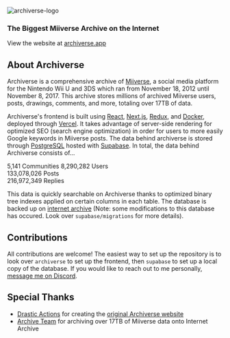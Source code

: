 ![archiverse-logo](https://github.com/kyle1373/Archiverse/assets/59634395/269a0426-87c9-48b7-a15f-cf11b910ef83)

### The Biggest Miiverse Archive on the Internet

View the website at [archiverse.app](https://archiverse.app)

## About Archiverse

Archiverse is a comprehensive archive of [Miiverse](https://en.wikipedia.org/wiki/Miiverse), a social media platform for the Nintendo Wii U and 3DS which ran from November 18, 2012 until November 8, 2017. This archive stores millions of archived Miiverse users, posts, drawings, comments, and more, totaling over 17TB of data.  

Archiverse's frontend is built using [React](https://react.dev/), [Next.js](https://nextjs.org/), [Redux](https://redux.js.org/), and [Docker](https://www.docker.com/), deployed through [Vercel](https://vercel.com/). It takes advantage of server-side rendering for optimized SEO (search engine optimization) in order for users to more easily Google keywords in Miiverse posts. The data behind archiverse is stored through [PostgreSQL](https://www.postgresql.org/) hosted with [Supabase](https://supabase.com/). In total, the data behind Archiverse consists of...

5,141 Communities
8,290,282 Users  
133,078,026 Posts  
216,972,349 Replies  

This data is quickly searchable on Archiverse thanks to optimized binary tree indexes applied on certain columns in each table.  The database is backed up on [internet archive](https://archive.org/details/archiverse) (Note: some modifications to this database has occured. Look over `supabase/migrations` for more details).

## Contributions

All contributions are welcome! The easiest way to set up the repository is to look over `archiverse` to set up the frontend, then `supabase` to set up a local copy of the database. If you would like to reach out to me personally, [message me on Discord](https://discord.gg/jUAWHNzMer).

## Special Thanks

- [Drastic Actions](https://mastodon.social/@drasticactions@hachyderm.io) for creating the [original Archiverse website](https://github.com/drasticactions/Archiverse)  
- [Archive Team](https://archiveteam.org) for archiving over 17TB of Miiverse data onto Internet Archive 
